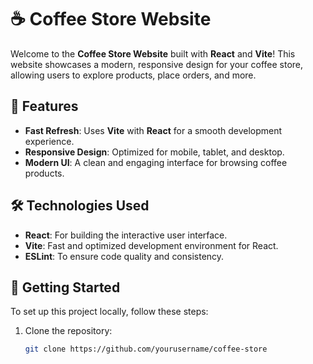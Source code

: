 # ☕ Coffee Store Website

Welcome to the **Coffee Store Website** built with **React** and **Vite**! This website showcases a modern, responsive design for your coffee store, allowing users to explore products, place orders, and more.

## 🚀 Features

- **Fast Refresh**: Uses **Vite** with **React** for a smooth development experience.
- **Responsive Design**: Optimized for mobile, tablet, and desktop.
- **Modern UI**: A clean and engaging interface for browsing coffee products.

## 🛠️ Technologies Used

- **React**: For building the interactive user interface.
- **Vite**: Fast and optimized development environment for React.
- **ESLint**: To ensure code quality and consistency.

## 🚀 Getting Started

To set up this project locally, follow these steps:

1. Clone the repository:
   ```bash
   git clone https://github.com/yourusername/coffee-store
